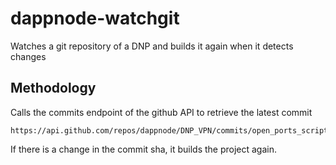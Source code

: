# dappnode-watchgit

Watches a git repository of a DNP and builds it again when it detects changes

## Methodology

Calls the commits endpoint of the github API to retrieve the latest commit

```
https://api.github.com/repos/dappnode/DNP_VPN/commits/open_ports_script
```

If there is a change in the commit sha, it builds the project again.
